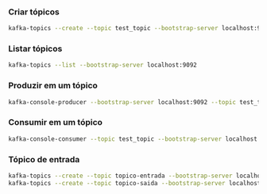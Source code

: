 ###  Criar tópicos
```bash
kafka-topics --create --topic test_topic --bootstrap-server localhost:9092 --partitions 1 --replication-factor 1
```
### Listar tópicos
```bash
kafka-topics --list --bootstrap-server localhost:9092
```
### Produzir em um tópico
```bash
kafka-console-producer --bootstrap-server localhost:9092 --topic test_topic
```
### Consumir em um tópico
```bash
kafka-console-consumer --topic test_topic --bootstrap-server localhost:9092
```

### Tópico de entrada
```bash
kafka-topics --create --topic topico-entrada --bootstrap-server localhost:9092 --partitions 1 --replication-factor 1
kafka-topics --create --topic topico-saida --bootstrap-server localhost:9092 --partitions 1 --replication-factor 1
```

